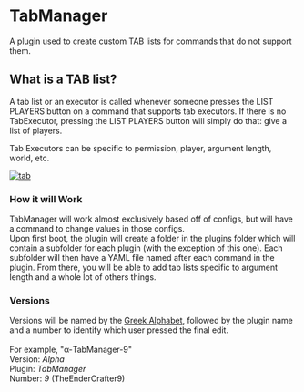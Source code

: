 # TabManager
A plugin used to create custom TAB lists for commands that do not support them.

## What is a TAB list?
A tab list or an executor is called whenever someone presses the LIST PLAYERS button on a command that supports
tab executors. If there is no TabExecutor, pressing the LIST PLAYERS button will simply do that: give a list of players.
  
  Tab Executors can be specific to permission, player, argument length, world, etc.

<a href="https://ibb.co/cOp6N5"><img src="https://preview.ibb.co/cbWLh5/tab.gif" alt="tab" border="0" /></a>

### How it will Work
TabManager will work almost exclusively based off of configs, but will have a command to change values in those configs. 
<br>
Upon first boot, the plugin will create a folder in the plugins folder which will contain a subfolder for each plugin (with the exception of this one). Each subfolder will then have a YAML file named after each command in the plugin. From there, you will be able to add tab lists specific to argument length and a whole lot of others things.

### Versions
Versions will be named by the <a href="https://en.wikipedia.org/wiki/Greek_alphabet">Greek Alphabet</a>, followed by the plugin name and a number to identify which user pressed the final edit. 
<br>
<br>
For example, "α-TabManager-9"
<br>
Version: <i>Alpha</i>
<br>
Plugin: <i>TabManager</i>
<br>
Number: <i>9</i> (TheEnderCrafter9)
